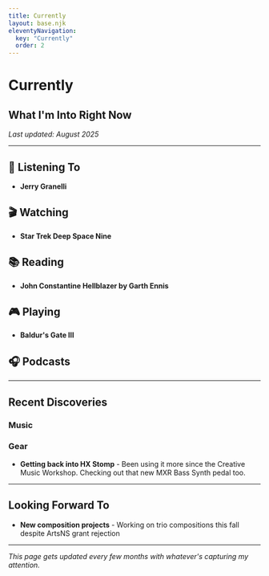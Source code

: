 ```yaml
---
title: Currently
layout: base.njk
eleventyNavigation:
  key: "Currently"
  order: 2
---
```


# Currently

## What I'm Into Right Now

*Last updated: August 2025*

---

## 🎵 Listening To

- **Jerry Granelli**

## 🎬 Watching

- **Star Trek Deep Space Nine**

## 📚 Reading

- **John Constantine Hellblazer by Garth Ennis**

## 🎮 Playing

- **Baldur's Gate III**

## 🎧 Podcasts

---

## Recent Discoveries

### Music

### Gear

- **Getting back into HX Stomp** - Been using it more since the Creative Music Workshop. Checking out that new MXR Bass Synth pedal too.

---

## Looking Forward To

- **New composition projects** - Working on trio compositions this fall despite ArtsNS grant rejection
---

*This page gets updated every few months with whatever's capturing my attention.*
